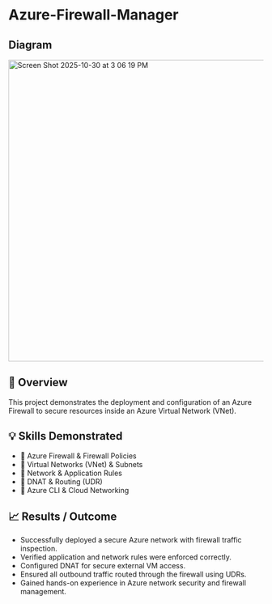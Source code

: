 # Azure-Firewall-Manager

## Diagram

<img width="900" height="596" alt="Screen Shot 2025-10-30 at 3 06 19 PM" src="https://github.com/user-attachments/assets/b885344f-67c8-44fd-89ab-9bfa17bcc75f" />



## 📘 Overview
This project demonstrates the deployment and configuration of an Azure Firewall to secure resources inside an Azure Virtual Network (VNet). 


## 💡 Skills Demonstrated
- 🔹 Azure Firewall & Firewall Policies  
- 🔹 Virtual Networks (VNet) & Subnets  
- 🔹 Network & Application Rules  
- 🔹 DNAT & Routing (UDR)  
- 🔹 Azure CLI & Cloud Networking


## 📈 Results / Outcome
- Successfully deployed a secure Azure network with firewall traffic inspection.  
- Verified application and network rules were enforced correctly.  
- Configured DNAT for secure external VM access.  
- Ensured all outbound traffic routed through the firewall using UDRs.  
- Gained hands-on experience in Azure network security and firewall management.  

